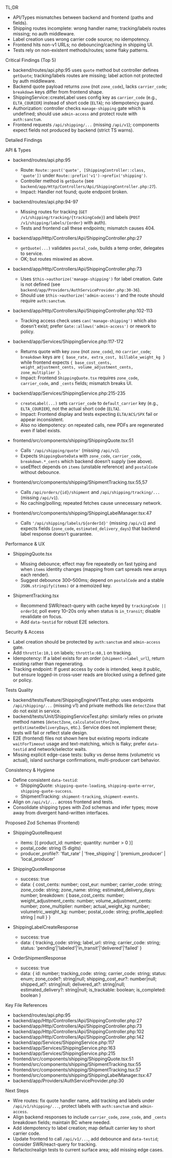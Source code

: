 TL;DR
- API/Types mismatches between backend and frontend (paths and fields).
- Shipping routes incomplete: wrong handler name; tracking/labels routes missing; no auth middleware.
- Label creation uses wrong carrier code source; no idempotency.
- Frontend hits non-v1 URLs; no debouncing/caching in shipping UI.
- Tests rely on non-existent methods/routes; some flaky patterns.

Critical Findings (Top 5)
- backend/routes/api.php:95 uses `quote` method but controller defines `getQuote`; tracking/labels routes are missing; label action not protected by auth middleware.
- Backend quote payload returns `zone` (not `zone_code`), lacks `carrier_code`; `breakdown` keys differ from frontend shape.
- ShippingService::createLabel uses config key as `carrier_code` (e.g., `ELTA_COURIER`) instead of short code (`ELTA`); no idempotency guard.
- Authorization: controller checks `manage-shipping` gate which is undefined; should use `admin-access` and protect route with `auth:sanctum`.
- Frontend requests `/api/shipping/...` (missing `/api/v1`); components expect fields not produced by backend (strict TS warns).

Detailed Findings

API & Types
- backend/routes/api.php:95
  - Route: `Route::post('quote', [ShippingController::class, 'quote'])` under `Route::prefix('v1')->prefix('shipping')`.
  - Controller method is `getQuote` (see `backend/app/Http/Controllers/Api/ShippingController.php:27`).
  - Impact: Handler not found; quote endpoint broken.

- backend/routes/api.php:94-97
  - Missing routes for tracking (`GET /v1/shipping/tracking/{trackingCode}`) and labels (`POST /v1/shipping/labels/{order}` with auth).
  - Tests and frontend call these endpoints; mismatch causes 404.

- backend/app/Http/Controllers/Api/ShippingController.php:27
  - `getQuote(...)` validates `postal_code`, builds a temp order, delegates to service.
  - OK; but routes miswired as above.

- backend/app/Http/Controllers/Api/ShippingController.php:73
  - Uses `$this->authorize('manage-shipping')` for label creation. Gate is not defined (see `backend/app/Providers/AuthServiceProvider.php:30-36`).
  - Should use `$this->authorize('admin-access')` and the route should require `auth:sanctum`.

- backend/app/Http/Controllers/Api/ShippingController.php:102-113
  - Tracking access check uses `can('manage-shipping')` which also doesn’t exist; prefer `Gate::allows('admin-access')` or rework to policy.

- backend/app/Services/ShippingService.php:117-172
  - Returns quote with key `zone` (not `zone_code`), no `carrier_code`; `breakdown` keys are `{ base_rate, extra_cost, billable_weight_kg }` while frontend expects `{ base_cost_cents, weight_adjustment_cents, volume_adjustment_cents, zone_multiplier }`.
  - Impact: Frontend `ShippingQuote.tsx` requires `zone_code`, `carrier_code`, and `_cents` fields; mismatch breaks UI.

- backend/app/Services/ShippingService.php:215-235
  - `createLabel(...)` sets `carrier_code` to `default_carrier` key (e.g., `ELTA_COURIER`), not the actual short code (`ELTA`).
  - Impact: Frontend display and tests expecting `ELTA/ACS/SPX` fail or appear inconsistent.
  - Also no idempotency: on repeated calls, new PDFs are regenerated even if label exists.

- frontend/src/components/shipping/ShippingQuote.tsx:51
  - Calls `'/api/shipping/quote'` (missing `/api/v1`).
  - Expects `ShippingQuoteData` with `zone_code`, `carrier_code`, `breakdown.*_cents` which backend doesn’t supply (see above).
  - useEffect depends on `items` (unstable reference) and `postalCode` without debounce.

- frontend/src/components/shipping/ShipmentTracking.tsx:55,57
  - Calls `/api/orders/{id}/shipment` and `/api/shipping/tracking/...` (missing `/api/v1`).
  - No caching/polling; repeated fetches cause unnecessary network.

- frontend/src/components/shipping/ShippingLabelManager.tsx:47
  - Calls `'/api/shipping/labels/${orderId}'` (missing `/api/v1`) and expects fields (`zone_code`, `estimated_delivery_days`) that backend label response doesn’t guarantee.

Performance & UX
- ShippingQuote.tsx
  - Missing debounce; effect may fire repeatedly on fast typing and when `items` identity changes (mapping from cart spreads new arrays each render).
  - Suggest debounce 300–500ms; depend on `postalCode` and a stable `JSON.stringify(items)` or a memoized key.

- ShipmentTracking.tsx
  - Recommend SWR/react-query with cache keyed by `trackingCode || orderId`; poll every 10–20s only when status is `in_transit`; disable revalidate on focus.
  - Add `data-testid` for robust E2E selectors.

Security & Access
- Label creation should be protected by `auth:sanctum` and `admin-access` gate.
- Add `throttle:10,1` on labels; `throttle:60,1` on tracking.
- Idempotency: If a label exists for an order (`shipment->label_url`), return existing rather than regenerating.
- Tracking endpoint: If guest access by code is intended, keep it public, but ensure logged-in cross-user reads are blocked using a defined gate or policy.

Tests Quality
- backend/tests/Feature/ShippingEngineV1Test.php: uses endpoints `/api/shipping/...` (missing v1) and private methods like `detectZone` that do not exist in service.
- backend/tests/Unit/ShippingServiceTest.php: similarly relies on private method names (`detectZone`, `calculateCostForZone`, `getEstimatedDeliveryDays`, etc.). Service does not implement these; tests will fail or reflect stale design.
- E2E (frontend) files not shown here but existing reports indicate `waitForTimeout` usage and text-matching, which is flaky; prefer `data-testid` and network/selector waits.
- Missing explicit edge-case tests: bulky vs dense items (volumetric vs actual), island surcharge confirmations, multi-producer cart behavior.

Consistency & Hygiene
- Define consistent `data-testid`:
  - ShippingQuote: `shipping-quote-loading`, `shipping-quote-error`, `shipping-quote-success`.
  - ShipmentTracking: `shipment-tracking`, `shipment-events`.
- Align on `/api/v1/...` across frontend and tests.
- Consolidate shipping types with Zod schemas and infer types; move away from divergent hand-written interfaces.

Proposed Zod Schemas (Frontend)
- ShippingQuoteRequest
  - items: [{ product_id: number; quantity: number > 0 }]
  - postal_code: string (5 digits)
  - producer_profile?: 'flat_rate' | 'free_shipping' | 'premium_producer' | 'local_producer'

- ShippingQuoteResponse
  - success: true
  - data: {
      cost_cents: number; cost_eur: number; carrier_code: string;
      zone_code: string; zone_name: string; estimated_delivery_days: number;
      breakdown: { base_cost_cents: number; weight_adjustment_cents: number; volume_adjustment_cents: number; zone_multiplier: number; actual_weight_kg: number; volumetric_weight_kg: number; postal_code: string; profile_applied: string | null }
    }

- ShippingLabelCreateResponse
  - success: true
  - data: { tracking_code: string; label_url: string; carrier_code: string; status: 'pending'|'labeled'|'in_transit'|'delivered'|'failed' }

- OrderShipmentResponse
  - success: true
  - data: { id: number; tracking_code: string; carrier_code: string; status: enum; zone_code?: string|null; shipping_cost_eur?: number|null; shipped_at?: string|null; delivered_at?: string|null; estimated_delivery?: string|null; is_trackable: boolean; is_completed: boolean }

Key File References
- backend/routes/api.php:95
- backend/app/Http/Controllers/Api/ShippingController.php:27
- backend/app/Http/Controllers/Api/ShippingController.php:73
- backend/app/Http/Controllers/Api/ShippingController.php:102
- backend/app/Http/Controllers/Api/ShippingController.php:142
- backend/app/Services/ShippingService.php:117
- backend/app/Services/ShippingService.php:163
- backend/app/Services/ShippingService.php:215
- frontend/src/components/shipping/ShippingQuote.tsx:51
- frontend/src/components/shipping/ShipmentTracking.tsx:55
- frontend/src/components/shipping/ShipmentTracking.tsx:57
- frontend/src/components/shipping/ShippingLabelManager.tsx:47
- backend/app/Providers/AuthServiceProvider.php:30

Next Steps
- Wire routes: fix quote handler name, add tracking and labels under `/api/v1/shipping/...`, protect labels with `auth:sanctum` and `admin-access`.
- Align backend responses to include `carrier_code`, `zone_code`, and `_cents` breakdown fields; maintain BC where needed.
- Add idempotency to label creation; map default carrier key to short carrier code.
- Update frontend to call `/api/v1/...`, add debounce and `data-testid`; consider SWR/react-query for tracking.
- Refactor/realign tests to current surface area; add missing edge cases.
